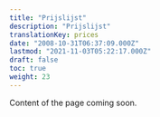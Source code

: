 ```yaml
---
title: "Prijslijst"
description: "Prijslijst"
translationKey: prices
date: "2008-10-31T06:37:09.000Z"
lastmod: "2021-11-03T05:22:17.000Z"
draft: false
toc: true
weight: 23
---
```


Content of the page coming soon.
